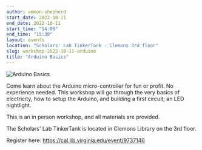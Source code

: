 ```yaml
---
author: ammon-shepherd
start_date: 2022-10-11
end_date: 2022-10-11
start_time: "14:00"
end_time: "15:30"
layout: events
location: "Scholars' Lab TinkerTank - Clemons 3rd floor"
slug: workshop-2022-10-11-arduino
title: "Arduino Basics"
---
```


![Arduino Basics](/assets/post-media/workshops/arduino.png)

Come learn about the Arduino micro-controller for fun or profit. No experience needed. This workshop will go through the very basics of electricity, how to setup the Arduino, and building a first circuit; an LED nightlight. 

This is an in person workshop, and all materials are provided.

The Scholars' Lab TinkerTank is located in Clemons Library on the 3rd floor.

Register here: [https://cal.lib.virginia.edu/event/9737146 ](https://cal.lib.virginia.edu/event/9737146)
